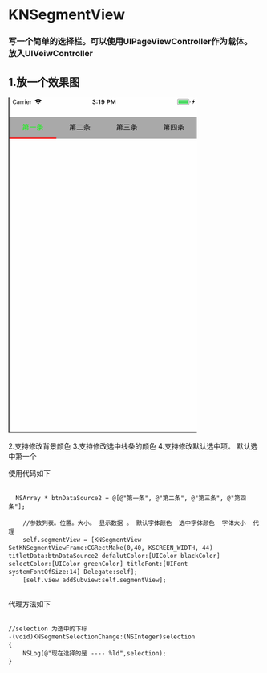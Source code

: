 # KNSegmentView

### 写一个简单的选择栏。可以使用UIPageViewController作为载体。 放入UIVeiwController

## 1.放一个效果图

![](https://github.com/krystalName/KNSegmentView/blob/master/SegmentView.gif)

2.支持修改背景颜色
3.支持修改选中线条的颜色
4.支持修改默认选中项。 默认选中第一个

使用代码如下

``` objc 

  NSArray * btnDataSource2 = @[@"第一条", @"第二条", @"第三条", @"第四条"];
    
    //参数列表。位置。大小。 显示数据 。 默认字体颜色  选中字体颜色  字体大小  代理
    self.segmentView = [KNSegmentView SetKNSegmentViewFrame:CGRectMake(0,40, KSCREEN_WIDTH, 44) titletData:btnDataSource2 defalutColor:[UIColor blackColor] selectColor:[UIColor greenColor] titleFont:[UIFont systemFontOfSize:14] Delegate:self];
    [self.view addSubview:self.segmentView];
    
```
代理方法如下

```objc

//selection 为选中的下标
-(void)KNSegmentSelectionChange:(NSInteger)selection
{
    NSLog(@"现在选择的是 ---- %ld",selection);
}
```
